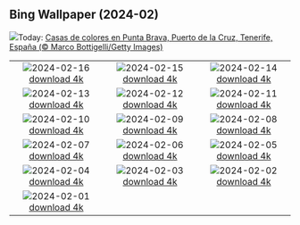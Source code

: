 ## Bing Wallpaper (2024-02)
![](https://www.bing.com/th?id=OHR.CarnavalTenerife_ES-ES6332745599_UHD.jpg&w=1000)Today: [Casas de colores en Punta Brava, Puerto de la Cruz, Tenerife, España (© Marco Bottigelli/Getty Images)](https://www.bing.com/th?id=OHR.CarnavalTenerife_ES-ES6332745599_UHD.jpg)

|      |      |      |
| :----: | :----: | :----: |
|![](https://www.bing.com/th?id=OHR.BackyardBird_ES-ES5058549868_UHD.jpg&pid=hp&w=384&h=216&rs=1&c=4)2024-02-16 [download 4k](https://www.bing.com/th?id=OHR.BackyardBird_ES-ES5058549868_UHD.jpg)|![](https://www.bing.com/th?id=OHR.HippopotamusDay_ES-ES1187827553_UHD.jpg&pid=hp&w=384&h=216&rs=1&c=4)2024-02-15 [download 4k](https://www.bing.com/th?id=OHR.HippopotamusDay_ES-ES1187827553_UHD.jpg)|![](https://www.bing.com/th?id=OHR.BowingCrane_ES-ES1063645662_UHD.jpg&pid=hp&w=384&h=216&rs=1&c=4)2024-02-14 [download 4k](https://www.bing.com/th?id=OHR.BowingCrane_ES-ES1063645662_UHD.jpg)|
|![](https://www.bing.com/th?id=OHR.MarignyBeads_ES-ES0958430194_UHD.jpg&pid=hp&w=384&h=216&rs=1&c=4)2024-02-13 [download 4k](https://www.bing.com/th?id=OHR.MarignyBeads_ES-ES0958430194_UHD.jpg)|![](https://www.bing.com/th?id=OHR.GiantTortoise_ES-ES0844160920_UHD.jpg&pid=hp&w=384&h=216&rs=1&c=4)2024-02-12 [download 4k](https://www.bing.com/th?id=OHR.GiantTortoise_ES-ES0844160920_UHD.jpg)|![](https://www.bing.com/th?id=OHR.FolegandrosGreece_ES-ES0493333315_UHD.jpg&pid=hp&w=384&h=216&rs=1&c=4)2024-02-11 [download 4k](https://www.bing.com/th?id=OHR.FolegandrosGreece_ES-ES0493333315_UHD.jpg)|
|![](https://www.bing.com/th?id=OHR.ChinaDragon_ES-ES6591533646_UHD.jpg&pid=hp&w=384&h=216&rs=1&c=4)2024-02-10 [download 4k](https://www.bing.com/th?id=OHR.ChinaDragon_ES-ES6591533646_UHD.jpg)|![](https://www.bing.com/th?id=OHR.Ribadeo_ES-ES6070191561_UHD.jpg&pid=hp&w=384&h=216&rs=1&c=4)2024-02-09 [download 4k](https://www.bing.com/th?id=OHR.Ribadeo_ES-ES6070191561_UHD.jpg)|![](https://www.bing.com/th?id=OHR.MtHoodOregon_ES-ES8487119175_UHD.jpg&pid=hp&w=384&h=216&rs=1&c=4)2024-02-08 [download 4k](https://www.bing.com/th?id=OHR.MtHoodOregon_ES-ES8487119175_UHD.jpg)|
|![](https://www.bing.com/th?id=OHR.StJamesPool_ES-ES0103959547_UHD.jpg&pid=hp&w=384&h=216&rs=1&c=4)2024-02-07 [download 4k](https://www.bing.com/th?id=OHR.StJamesPool_ES-ES0103959547_UHD.jpg)|![](https://www.bing.com/th?id=OHR.LakeTahoeRock_ES-ES8162819510_UHD.jpg&pid=hp&w=384&h=216&rs=1&c=4)2024-02-06 [download 4k](https://www.bing.com/th?id=OHR.LakeTahoeRock_ES-ES8162819510_UHD.jpg)|![](https://www.bing.com/th?id=OHR.WesternMonarchs_ES-ES7926880512_UHD.jpg&pid=hp&w=384&h=216&rs=1&c=4)2024-02-05 [download 4k](https://www.bing.com/th?id=OHR.WesternMonarchs_ES-ES7926880512_UHD.jpg)|
|![](https://www.bing.com/th?id=OHR.DevetashkaCave_ES-ES7825741448_UHD.jpg&pid=hp&w=384&h=216&rs=1&c=4)2024-02-04 [download 4k](https://www.bing.com/th?id=OHR.DevetashkaCave_ES-ES7825741448_UHD.jpg)|![](https://www.bing.com/th?id=OHR.VeniceCarnival_ES-ES7097735024_UHD.jpg&pid=hp&w=384&h=216&rs=1&c=4)2024-02-03 [download 4k](https://www.bing.com/th?id=OHR.VeniceCarnival_ES-ES7097735024_UHD.jpg)|![](https://www.bing.com/th?id=OHR.AlpineMarmot_ES-ES0215898729_UHD.jpg&pid=hp&w=384&h=216&rs=1&c=4)2024-02-02 [download 4k](https://www.bing.com/th?id=OHR.AlpineMarmot_ES-ES0215898729_UHD.jpg)|
|![](https://www.bing.com/th?id=OHR.HalbinselJasmund_ES-ES6725793206_UHD.jpg&pid=hp&w=384&h=216&rs=1&c=4)2024-02-01 [download 4k](https://www.bing.com/th?id=OHR.HalbinselJasmund_ES-ES6725793206_UHD.jpg)|